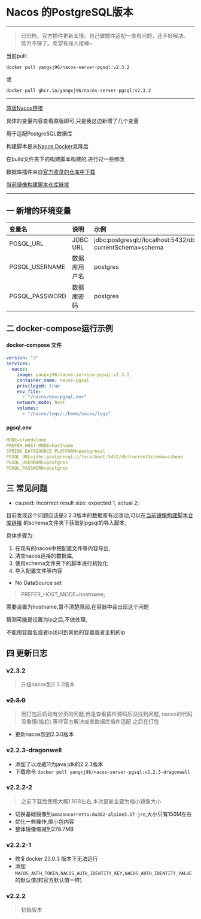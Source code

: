 # Nacos 的PostgreSQL版本

---

> 已归档，官方插件更新太慢。自己做插件适配一直有问题，还不好解决。
> 能力不够了。希望有缘人接棒~

当前pull:

```shell
docker pull yangxj96/nacos-server-pgsql:v2.3.2
```

或

```shell
docker pull ghcr.io/yangxj96/nacos-server-pgsql:v2.3.2
```

---
[原版Nacos链接](https://hub.docker.com/r/nacos/nacos-server)

具体的变量内容查看原版即可,只是我这边新增了几个变量

用于适配PostgreSQL数据库

构建脚本是从[Nacos Docker](https://github.com/nacos-group/nacos-docker)克隆后

在build文件夹下的构建脚本构建的.进行过一些修改

数据库插件来自[官方收录的仓库中下载](https://github.com/nacos-group/nacos-plugin)

[当前镜像构建脚本仓库链接](https://github.com/yangxj96/nacos-server-pgsql-docker)

---

## 一 新增的环境变量

| 变量名            | 说明       | 示例                                                       |
|:---------------|:---------|:---------------------------------------------------------|
| PGSQL_URL      | JDBC URL | jdbc:postgresql://localhost:5432/db?currentSchema=schema |
| PGSQL_USERNAME | 数据库用户名   | postgres                                                 |
| PGSQL_PASSWORD | 数据库密码    | postgres                                                 |

## 二 docker-compose运行示例

#### docker-compose 文件

```yaml
version: "3"
services:
  nacos:
    image: yangxj96/nacos-service-pgsql:v2.3.2
    container_name: nacos-pgsql
    privileged: true
    env_file:
      - "/nacos/env/pgsql.env"
    network_mode: host
    volumes:
      - "/nacos/logs/:/home/nacos/logs"
```

#### pgsql.env

```yaml
MODE=standalone
PREFER_HOST_MODE=hostname
SPRING_DATASOURCE_PLATFORM=postgresql
PGSQL_URL=jdbc:postgresql://localhost:5432/db?currentSchema=schema
PGSQL_USERNAME=postgres
PGSQL_PASSWORD=postgres
```

## 三 常见问题

- caused: Incorrect result size: expected 1, actual 2;

目前发现这个问题应该是2.2.3版本的数据库有过改动,可以在[当前镜像构建脚本仓库链接](https://github.com/yangxj96/nacos-server-pgsql-docker)
的schema文件夹下获取到pgsql的导入脚本,

具体步骤为:

1. 在现有的nacos中把配置文件等内容导出,
2. 清空nacos连接的数据库,
3. 使用schema文件夹下的脚本进行初始化
4. 导入配置文件等内容

- No DataSource set

> PREFER_HOST_MODE=hostname;

需要设置为hostname,暂不清楚原因,在容器中会出现这个问题

猜测可能是设置为ip之后,不做处理,

不能用容器名或者ip访问到其他的容器或者主机的ip

## 四 更新日志

### v2.3.2

> 升级nacos到2.3.2版本

### ~~v2.3.0~~

> 因打包后启动有分页的问题,但是查看插件源码后没找到问题,
> nacos的代码没看懂(尴尬),等待官方解决或者数据库插件适配
> 之后在打包

- 更新nacos包到2.3.0版本

### v2.2.3-dragonwell

- 添加了以龙威11为java jdk的2.2.3版本
- 下载命令 ```docker pull yangxj96/nacos-server-pgsql:v2.2.3-dragonwell```

### v2.2.2-2

> 之前下载后使用大概1.1GB左右,本次更新主要为缩小镜像大小

- 切换基础镜像到```amazoncorretto:8u362-alpine3.17-jre```,大小只有150M左右
- 优化一些操作,缩小包内容
- 整体镜像缩减到278.7MB

### v2.2.2-1

- 修复docker 23.0.3 版本下无法运行
- 添加 ```NACOS_AUTH_TOKEN,NACOS_AUTH_IDENTITY_KEY,NACOS_AUTH_IDENTITY_VALUE```的默认值(和官方默认值一样)

### v2.2.2

> 初始版本
